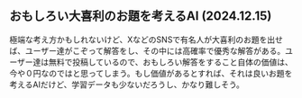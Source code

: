 ## おもしろい大喜利のお題を考えるAI (2024.12.15)

極端な考え方かもしれないけど、XなどのSNSで有名人が大喜利のお題を出せば、ユーザー達がこぞって解答をし、その中には高確率で優秀な解答がある。ユーザー達は無料で投稿しているので、おもしろい解答をすること自体の価値は、今や０円なのではと思ってしまう。もし価値があるとすれば、それは良いお題を考えるAIだけど、学習データも少ないだろうし、かなり難しそう。